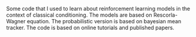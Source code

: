Some code that I used to learn about reinforcement learning models in the context of classical conditioning. 
The models are based on Rescorla-Wagner equation. 
The probabilistic version is based on bayesian mean tracker. 
The code is based on online tutorials and published papers. 
